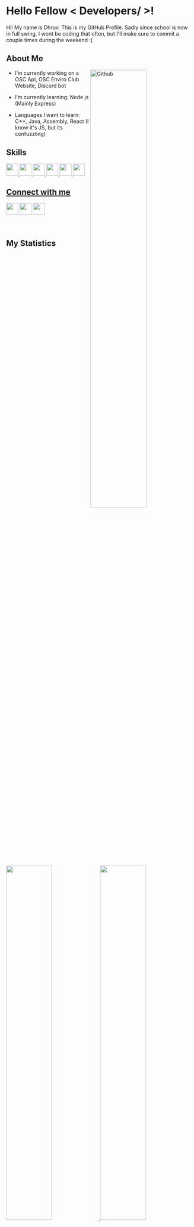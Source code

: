 <h1> Hello Fellow < Developers/ >! </h1>
<p align='center'>
</p>
<div size='20px'> Hi! My name is Dhruv. This is my GitHub Profile. Sadly since school is now in full swing, I wont be coding that often, but I'll make sure to commit a couple times during the weekend :(
</div>
  
<h2> About Me </h2>
<img width="55%" align="right" alt="Github" src="https://raw.githubusercontent.com/onimur/.github/master/.resources/git-header.svg"/>

- I’m currently working on a OSC Api, OSC Enviro Club Website, Discord bot
 
- I’m currently learning: Node js (Mainly Express)
  
- Languages I want to learn: C++, Java, Assembly, React (I know it's JS, but its confuzzling)
  
  
<h2> Skills </h2>
<a margin="20px" href= https://github.com/Dhruv-Rayat1 > <img width ='32px' src ='https://raw.githubusercontent.com/rahulbanerjee26/githubAboutMeGenerator/main/icons/python.svg'> </a>
<a margin="20px" href= https://github.com/Dhruv-Rayat1 > <img width ='32px' src ='https://raw.githubusercontent.com/rahulbanerjee26/githubAboutMeGenerator/main/icons/javascript.svg'> </a>
<a margin="20px" href= https://github.com/Dhruv-Rayat1 > <img width ='32px' src ='https://raw.githubusercontent.com/rahulbanerjee26/githubAboutMeGenerator/main/icons/css.svg'> </a>
<a margin="20px" href= https://github.com/Dhruv-Rayat1 > <img width ='32px' src ='https://raw.githubusercontent.com/rahulbanerjee26/githubAboutMeGenerator/main/icons/html.svg'> </a>
<a margin="20px" href= https://github.com/Dhruv-Rayat1 > <img width ='32px' src ='https://raw.githubusercontent.com/rahulbanerjee26/githubAboutMeGenerator/main/icons/csharp.svg'>
  <a margin="20px" href= https://github.com/Dhruv-Rayat1 > <img width ='32px' src ='https://raw.githubusercontent.com/rahulbanerjee26/githubAboutMeGenerator/main/icons/c.svg'>

<h2> Connect with me </h2>
<a target="_blank" href='https://twitter.com/RayatDhruv'> <img width = '32px' margin = '20px' align='center' src="https://raw.githubusercontent.com/rahulbanerjee26/githubAboutMeGenerator/main/icons/twitter.svg"/></a> 
<a href = 'https://www.instagram.com/dhruv_rayat/'> <img width = '32px' align= 'center' src="https://raw.githubusercontent.com/rahulbanerjee26/githubAboutMeGenerator/main/icons/instagram.svg"/></a> 
<a href = 'https://github.com/Dhruv-Rayat1'> <img width = '32px' align= 'center' src="https://raw.githubusercontent.com/rahulbanerjee26/githubAboutMeGenerator/main/icons/github.svg"/></a>
  
<br>
<br>
<br>
  
## My Statistics
<br/>
<p align="left">
  <a href="https://dhruv-website3.netlify.app/">
  <img width="49.5%" src="https://github-readme-stats.vercel.app/api?username=Dhruv-Rayat1&show_icons=true&theme=gruvbox&hide_border=true" />
    <img width="49.5%" src="https://github-readme-streak-stats.herokuapp.com/?user=Dhruv-Rayat1&theme=gruvbox&hide_border=true" />
  </a>
</p>
<br>
   
[![Dhruv's Activity Graph](https://github-readme-activity-graph.cyclic.app/graph?username=Dhruv-Rayat1&custom_title=Dhruv%27s%20Trips%27s%20Contribution%20Graph&theme=gruvbox&bg_color=282828&hide_border=true&line=d1a01f&point=c58545)](https://dhruv-website3.netlify.app/)

